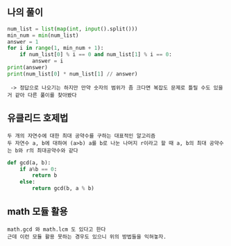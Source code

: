 ## 나의 풀이
```python
num_list = list(map(int, input().split()))
min_num = min(num_list)
answer = 1
for i in range(1, min_num + 1):
    if num_list[0] % i == 0 and num_list[1] % i == 0:
        answer = i
print(answer)
print(num_list[0] * num_list[1] // answer)
```
     -> 정답으로 나오기는 하지만 만약 숫자의 범위가 좀 크다면 복잡도 문제로 틀릴 수도 있을 거 같아 다른 풀이를 찾아봤다

## 유클리드 호제법
    두 개의 자연수에 대한 최대 공약수를 구하는 대표적인 알고리즘
    두 자연수 a, b에 대하여 (a>b) a를 b로 나눈 나머지 r이라고 할 때 a, b의 최대 공약수는 b와 r의 최대공약수와 같다
```python
def gcd(a, b):
    if a%b == 0:
        return b
    else:
        return gcd(b, a % b)
```

## math 모듈 활용
    math.gcd 와 math.lcm 도 있다고 한다
    근데 이런 모듈 활용 못하는 경우도 있으니 위의 방법들을 익혀놓자. 
